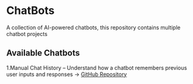# ChatBots

A collection of AI-powered chatbots, this repository contains multiple chatbot projects

## Available Chatbots  

1.Manual Chat History – Understand how a chatbot remembers previous user inputs and responses -> [GitHub Repository](https://github.com/anandreddy05/ChatBots/tree/main/Manual_Chat_Bot)
